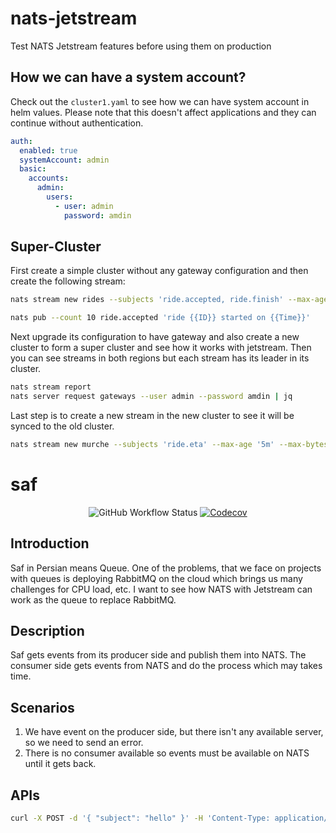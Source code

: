 # nats-jetstream

Test NATS Jetstream features before using them on production

## How we can have a system account?

Check out the `cluster1.yaml` to see how we can have system account in helm values.
Please note that this doesn't affect applications and they can continue without authentication.

```yaml
auth:
  enabled: true
  systemAccount: admin
  basic:
    accounts:
      admin:
        users:
          - user: admin
            password: amdin
```

## Super-Cluster

First create a simple cluster without any gateway configuration and then create the following stream:

```sh
nats stream new rides --subjects 'ride.accepted, ride.finish' --max-age '5m' --max-bytes '10m' --replicas 2 --storage memory --retention limits --discard old

nats pub --count 10 ride.accepted 'ride {{ID}} started on {{Time}}'
```

Next upgrade its configuration to have gateway and also create a new cluster to form a super cluster and see how it works with jetstream.
Then you can see streams in both regions but each stream has its leader in its cluster.

```sh
nats stream report
nats server request gateways --user admin --password amdin | jq
```

Last step is to create a new stream in the new cluster to see it will be synced to the old cluster.

```sh
nats stream new murche --subjects 'ride.eta' --max-age '5m' --max-bytes '10m' --replicas 2 --storage memory --retention limits --discard old
```

# saf

<p align="center">


<img src="https://img.shields.io/github/actions/workflow/status/1995parham/saf/ci.yaml?label=ci&logo=github&style=for-the-badge&branch=main" alt="GitHub Workflow Status" />

<a href="https://codecov.io/gh/1995parham/saf">
<img src="https://img.shields.io/codecov/c/gh/1995parham/saf?logo=codecov&style=for-the-badge" alt="Codecov" />
</a>

</p>

## Introduction

Saf in Persian means Queue. One of the problems, that we face on projects with queues is deploying RabbitMQ on the cloud which brings us many challenges for CPU load, etc.
I want to see how NATS with Jetstream can work as the queue to replace RabbitMQ.

## Description

Saf gets events from its producer side and publish them into NATS. The consumer side gets events from NATS and do the process which may takes time.

## Scenarios

1. We have event on the producer side, but there isn't any available server, so we need to send an error.
2. There is no consumer available so events must be available on NATS until it gets back.

## APIs

```bash
curl -X POST -d '{ "subject": "hello" }' -H 'Content-Type: application/json' http://127.0.0.1:1378/api/event
```
